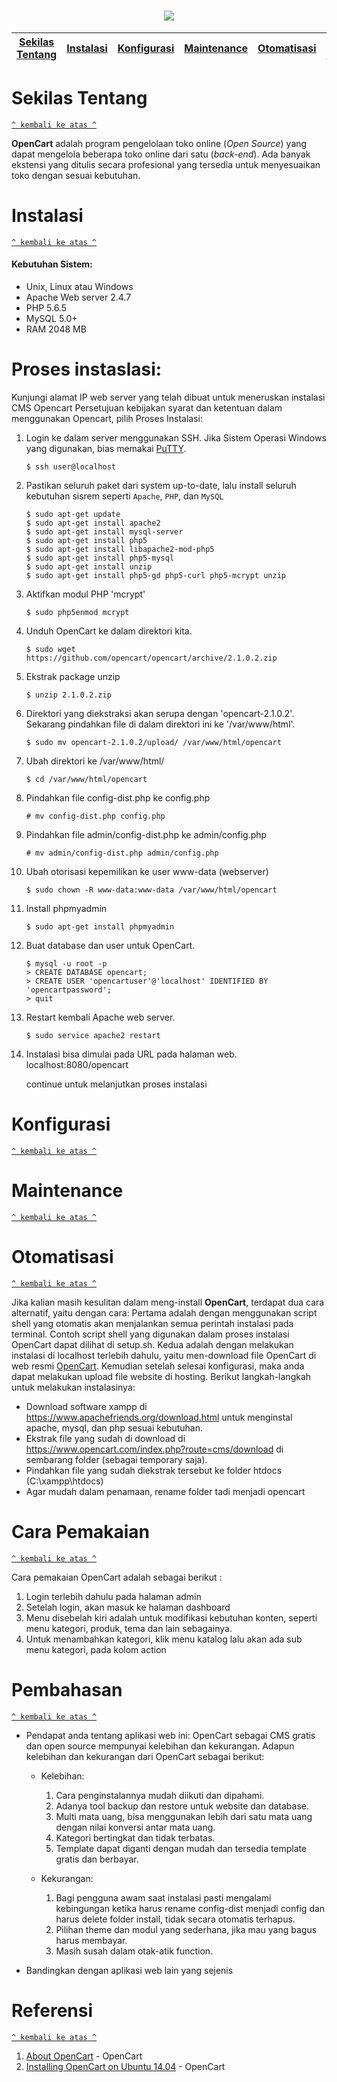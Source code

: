 <h1 align="center"><img src="http://whh01-inmotionhosting1.netdna-ssl.com/img/cms-assets/logo-opencart.svg"></h1>

[Sekilas Tentang](#sekilas-tentang) | [Instalasi](#instalasi) | [Konfigurasi](#konfigurasi) | [Maintenance](#maintenance) | [Otomatisasi](#otomatisasi) | [Cara Pemakaian](#cara-pemakaian) | [Pembahasan](#pembahasan) | [Referensi](#referensi)
:---:|:---:|:---:|:---:|:---:|:---:|:---:|:---:

# Sekilas Tentang
[`^ kembali ke atas ^`](#)

**OpenCart** adalah program pengelolaan toko online (*Open Source*) yang dapat mengelola beberapa toko online dari satu (*back-end*). Ada banyak ekstensi yang ditulis secara profesional yang tersedia untuk menyesuaikan toko dengan sesuai kebutuhan.

# Instalasi
[`^ kembali ke atas ^`](#)

#### Kebutuhan Sistem:
- Unix, Linux atau Windows
- Apache Web server 2.4.7
- PHP 5.6.5
- MySQL 5.0+
- RAM 2048 MB

# Proses instaslasi:

Kunjungi alamat IP web server yang telah dibuat untuk meneruskan instalasi CMS Opencart
Persetujuan kebijakan syarat dan ketentuan dalam menggunakan Opencart, pilih Proses Instalasi:
1.	Login ke dalam server menggunakan SSH. Jika Sistem Operasi Windows yang digunakan, bias memakai [PuTTY](http://www.putty.org/).
     ```
     $ ssh user@localhost
     ```

2.	Pastikan seluruh paket dari system up-to-date, lalu install seluruh kebutuhan sisrem seperti `Apache`, `PHP`, dan `MySQL`
     ```
     $ sudo apt-get update
     $ sudo apt-get install apache2
     $ sudo apt-get install mysql-server
     $ sudo apt-get install php5
     $ sudo apt-get install libapache2-mod-php5
     $ sudo apt-get install php5-mysql
     $ sudo apt-get install unzip
     $ sudo apt-get install php5-gd php5-curl php5-mcrypt unzip
     ```

3.	Aktifkan modul PHP 'mcrypt'
     ```
     $ sudo php5enmod mcrypt
     ```

4.	Unduh OpenCart ke dalam direktori kita.
     ```
     $ sudo wget https://github.com/opencart/opencart/archive/2.1.0.2.zip
     ```

5.	Ekstrak package unzip
     ```
     $ unzip 2.1.0.2.zip
     ```

6.  Direktori yang diekstraksi akan serupa dengan 'opencart-2.1.0.2'. Sekarang pindahkan file di dalam direktori ini ke '/var/www/html'.
     ```
     $ sudo mv opencart-2.1.0.2/upload/ /var/www/html/opencart
     ```

7.  Ubah direktori ke /var/www/html/
     ```
     $ cd /var/www/html/opencart
     ```

8.	Pindahkan file config-dist.php ke config.php
     ```
     # mv config-dist.php config.php
     ```

9.  Pindahkan file admin/config-dist.php ke admin/config.php
     ```
     # mv admin/config-dist.php admin/config.php
     ```

10. Ubah otorisasi kepemilikan ke user www-data (webserver)
     ```
     $ sudo chown -R www-data:www-data /var/www/html/opencart
     ```

11. Install phpmyadmin
     ```
     $ sudo apt-get install phpmyadmin
     ```

12. Buat database dan user untuk OpenCart.
     ```
     $ mysql -u root -p 
     > CREATE DATABASE opencart;
     > CREATE USER 'opencartuser'@'localhost' IDENTIFIED BY 'opencartpassword';
     > quit
     ```

13. Restart kembali Apache web server.
     ```
     $ sudo service apache2 restart
     ```
    
14. Instalasi bisa dimulai pada URL pada halaman web.
    localhost:8080/opencart
    
    continue untuk melanjutkan proses instalasi

# Konfigurasi
[`^ kembali ke atas ^`](#)

# Maintenance
[`^ kembali ke atas ^`](#)

# Otomatisasi
[`^ kembali ke atas ^`](#)

Jika kalian masih kesulitan dalam meng-install **OpenCart**, terdapat dua cara alternatif, yaitu dengan cara: Pertama adalah dengan menggunakan script shell yang otomatis akan menjalankan semua perintah instalasi pada terminal. Contoh script shell yang digunakan dalam proses instalasi OpenCart dapat dilihat di setup.sh. Kedua adalah dengan melakukan instalasi di localhost terlebih dahulu, yaitu men-download file OpenCart di web resmi [OpenCart](https://www.opencart.com/index.php?route=cms/download). Kemudian setelah selesai konfigurasi, maka anda dapat melakukan upload file website di hosting. Berikut langkah-langkah untuk melakukan instalasinya:
- Download software xampp di https://www.apachefriends.org/download.html untuk menginstal apache, mysql, dan php sesuai kebutuhan.
- Ekstrak file yang sudah di download di https://www.opencart.com/index.php?route=cms/download di sembarang folder (sebagai temporary     saja).
- Pindahkan file yang sudah diekstrak tersebut ke folder htdocs (C:\xampp\htdocs)
- Agar mudah dalam penamaan, rename folder tadi menjadi opencart

# Cara Pemakaian
[`^ kembali ke atas ^`](#)

Cara pemakaian OpenCart adalah sebagai berikut :
1. Login terlebih dahulu pada halaman admin
2. Setelah login, akan masuk ke halaman dashboard
3. Menu disebelah kiri adalah untuk modifikasi kebutuhan konten, seperti menu kategori, produk, tema dan lain sebagainya. 
4. Untuk menambahkan kategori, klik menu katalog lalu akan ada sub menu kategori, pada kolom action

# Pembahasan
[`^ kembali ke atas ^`](#)
- Pendapat anda tentang aplikasi web ini:
  OpenCart sebagai CMS gratis dan open source mempunyai kelebihan dan kekurangan. Adapun kelebihan dan kekurangan dari OpenCart sebagai   berikut:
  - Kelebihan:
    1. Cara penginstalannya mudah diikuti dan dipahami.
    2. Adanya tool backup dan restore untuk website dan database.
    3. Multi mata uang, bisa menggunakan lebih dari satu mata uang dengan nilai konversi   antar mata uang.
    4. Kategori bertingkat dan tidak terbatas.
    5. Template dapat diganti dengan mudah dan tersedia template gratis dan berbayar.

  - Kekurangan:
    1. Bagi pengguna awam saat instalasi pasti mengalami kebingungan ketika harus rename config-dist menjadi config dan harus delete            folder install, tidak secara otomatis terhapus.
    2. Pilihan theme dan modul yang sederhana, jika mau yang bagus harus membayar.
    3. Masih susah dalam otak-atik function.

- Bandingkan dengan aplikasi web lain yang sejenis


# Referensi
[`^ kembali ke atas ^`](#)
1. [About OpenCart]() - OpenCart
2. [Installing OpenCart on Ubuntu 14.04](https://fosskb.in/2016/02/06/installing-opencart-on-ubuntu-14-04/) - OpenCart 


